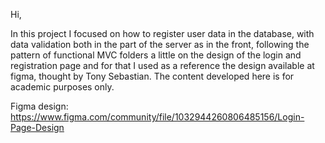 Hi,

In this project I focused on how to register user data
in the database, with data validation both in the part of the
server as in the front, following the pattern of functional MVC folders
a little on the design of the login and registration page and for that I used
as a reference the design available at figma, thought by Tony Sebastian.
The content developed here is for academic purposes only.

Figma design: https://www.figma.com/community/file/1032944260806485156/Login-Page-Design
